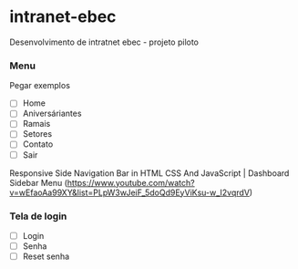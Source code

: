 # intranet-ebec
 Desenvolvimento de intratnet ebec - projeto piloto

 ### Menu
Pegar exemplos
- [ ] Home
- [ ] Aniversáriantes
- [ ] Ramais
- [ ] Setores
- [ ] Contato
- [ ] Sair

Responsive Side Navigation Bar in HTML CSS And JavaScript | Dashboard Sidebar Menu (https://www.youtube.com/watch?v=wEfaoAa99XY&list=PLpW3wJeiF_5doQd9EyViKsu-w_I2vqrdV)

 ### Tela de login
- [ ] Login
- [ ] Senha
- [ ] Reset senha